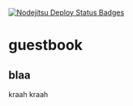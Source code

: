 [![Nodejitsu Deploy Status Badges](https://webhooks.nodejitsu.com/trapridge/guestbook.png)](https://webops.nodejitsu.com#trapridge/guestbook)

# guestbook

## blaa

kraah kraah
